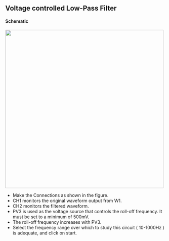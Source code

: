 Voltage controlled Low-Pass Filter
---

#### Schematic

<img src="https://fossasia.github.io/pslab-experiments/images/schematics/ad9833-lowpass.svg" width=500 height=500>

* Make the Connections as shown in the figure.
* CH1 monitors the original waveform output from W1.
* CH2 monitors the filtered waveform.
* PV3 is used as the voltage source that controls the roll-off frequency. It must be set to a minimum of 500mV.
* The roll-off frequency increases with PV3.
* Select the frequency range over which to study this circuit ( 10-1000Hz ) is adequate, and click on start.

